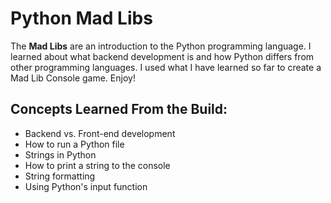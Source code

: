 # Python Mad Libs

The **Mad Libs** are an introduction to the Python programming language. I learned about what backend development is and how Python differs from other programming languages. I used what I have learned so far to create a Mad Lib Console game. Enjoy!

## Concepts Learned From the Build:

 - Backend vs. Front-end development 
 - How to run a Python file 
 - Strings in Python
 - How to print a string to the console
 - String formatting
 - Using Python's input function
 
